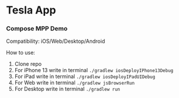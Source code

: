 # Tesla App
### Compose MPP Demo

Compatibility: iOS/Web/Desktop/Android

How to use:
1. Clone repo
2. For iPhone 13 write in terminal `./gradlew iosDeployIPhone13Debug`
3. For iPad write in terminal `./gradlew iosDeployIPadUIDebug`
4. For Web write in terminal `./gradlew jsBrowserRun`
5. For Desktop write in terminal `./gradlew run`